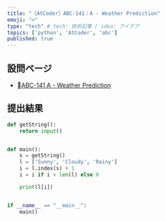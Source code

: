 ```yaml
---
title: "［AtCoder］ABC-141｜A - Weather Prediction"
emoji: "⌨️"
type: "tech" # tech: 技術記事 / idea: アイデア
topics: ['python', 'AtCoder', 'abc']
published: true
---
```


## 設問ページ

- 🔗[ABC-141 A - Weather Prediction](https://atcoder.jp/contests/abc141/tasks/abc141_a)

## 提出結果

```python
def getString():
    return input()


def main():
    s = getString()
    l = ['Sunny', 'Cloudy', 'Rainy']
    i = l.index(s) + 1
    i = i if i < len(l) else 0

    print(l[i])


if __name__ == "__main__":
    main()
```
